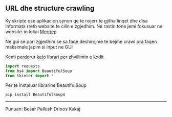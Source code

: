 ## URL dhe structure crawling

Ky skripte ose aplikacion synon qe te nxjerr te gjitha linqet dhe disa informata rreth website te cilin e zgjedhim.
Ne rastin tone jemi fokusuar ne website-in lokal [Merrjep](https://www.merrjep.com "Website Merrjep")

Ne gui se pari zgjedhim se sa faqe deshirojme te bejme crawl pra faqen maksimale japim si input ne GUI

Kemi perdorur keto librari per zhvillimin e kodit

```python
import requests
from bs4 import BeautifulSoup
from tkinter import *
```
Per te instaluar librarine BeautifulSoup
```
pip install BeautifulSoup4
```
---
Punuan:
Besar Pallush
Drinos Kukaj
